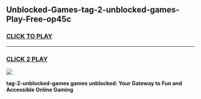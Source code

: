 
## Unblocked-Games-tag-2-unblocked-games-Play-Free-op45c
<h3>
<a href="https://premium76.site?title=tag-2-unblocked-games&ref=20M">CLICK TO PLAY</a></h3>
<hr>

<h3>
<a href="https://premium76.site?title=tag-2-unblocked-games&ref=20M">CLICK 2 PLAY</a>
  
</h3>

<a href="https://premium76.site?title=tag-2-unblocked-games&ref=19M"><img src="https://clearcache.store/games.png"></a>


**tag-2-unblocked-games games unblocked: Your Gateway to Fun and Accessible Online Gaming**
